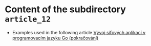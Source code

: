 # Content of the subdirectory `article_12`

  * Examples used in the following article
  [Vývoj síťových aplikací v programovacím jazyku Go (pokračování)](https://www.root.cz/clanky/vyvoj-sitovych-aplikaci-v-programovacim-jazyku-go-pokracovani/)
